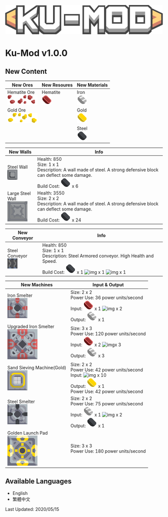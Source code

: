 ![alt text](https://github.com/ARiiiiii/Ku-Mod/blob/master/KU-MOD_title.png?raw=true)
# Ku-Mod v1.0.0 #

## New Content ##
New Ores  | New Resoures  |New Materials  |
------------- | ------------- | ------------- |
Hematite Ore <br/> ![img](https://github.com/ARiiiiii/Ku-Mod/blob/master/sprites/blocks/environment/hematite1.png)![img](https://github.com/ARiiiiii/Ku-Mod/blob/master/sprites/blocks/environment/hematite2.png)![img](https://github.com/ARiiiiii/Ku-Mod/blob/master/sprites/blocks/environment/hematite3.png) | Hematite <br/> ![img](https://github.com/ARiiiiii/Ku-Mod/blob/master/sprites/items/hematite.png) | Iron <br/> ![img](https://github.com/ARiiiiii/Ku-Mod/blob/master/sprites/items/iron.png) | 
Gold Ore <br/> ![img](https://github.com/ARiiiiii/Ku-Mod/blob/master/sprites/blocks/environment/gold1.png)![img](https://github.com/ARiiiiii/Ku-Mod/blob/master/sprites/blocks/environment/gold2.png)![img](https://github.com/ARiiiiii/Ku-Mod/blob/master/sprites/blocks/environment/gold3.png)  | | Gold  <br/> ![img](https://github.com/ARiiiiii/Ku-Mod/blob/master/sprites/items/gold.png)
 | | | Steel <br/> ![img](https://github.com/ARiiiiii/Ku-Mod/blob/master/sprites/items/steel.png)

New Walls  | Info  |
------------- | ------------- |
Steel Wall <br/> ![img](https://github.com/ARiiiiii/Ku-Mod/blob/master/sprites/blocks/steel-wall.png) | Health: 850 <br/>Size: 1 x 1 <br/> Description: A wall made of steel. A strong defensive block can deflect some damage. <br/>Build Cost: ![img](https://github.com/ARiiiiii/Ku-Mod/blob/master/sprites/items/steel.png) x 6 
Large Steel Wall <br/> ![img](https://github.com/ARiiiiii/Ku-Mod/blob/master/sprites/blocks/steel-wall-large.png) | Health: 3550 <br/>Size: 2 x 2  <br/>Description: A wall made of steel. A strong defensive block can deflect some damage. <br/>Build Cost: ![img](https://github.com/ARiiiiii/Ku-Mod/blob/master/sprites/items/steel.png) x 24

New Conveyor  | Info  |
------------- | ------------- |
Steel Conveyor <br/> ![img](https://github.com/ARiiiiii/Ku-Mod/blob/master/steel-conveyor.gif)| Health: 850 <br/>Size: 1 x 1 <br/>Description: Steel Armored conveyor. High Health and Speed. <br/>Build Cost: ![img](https://github.com/ARiiiiii/Ku-Mod/blob/master/sprites/items/steel.png) x 1 ![img](https://mindustrygame.github.io/wiki/images/item-titanium.png) x 1 ![img](https://mindustrygame.github.io/wiki/images/item-thorium.png) x 1

New Machines  | Input & Output  |
------------- | ------------- |
Iron Smelter <br/> ![img](https://github.com/ARiiiiii/Ku-Mod/blob/master/sprites/blocks/iron-smelter.png) | Size: 2 x 2 <br/> Power Use: 36 power units/second <br/> Input: ![img](https://github.com/ARiiiiii/Ku-Mod/blob/master/sprites/items/hematite.png) x 1   ![img](https://mindustrygame.github.io/wiki/images/item-coal.png) x 2 <br/>Output: ![img](https://github.com/ARiiiiii/Ku-Mod/blob/master/sprites/items/iron.png) x 1 
Upgraded Iron Smelter <br/> ![img](https://github.com/ARiiiiii/Ku-Mod/blob/master/sprites/blocks/upgraded-iron-smelter.png) | Size: 3 x 3 <br/> Power Use: 120 power units/second <br/> Input: ![img](https://github.com/ARiiiiii/Ku-Mod/blob/master/sprites/items/hematite.png) x 2  ![img](https://mindustrygame.github.io/wiki/images/item-coal.png)x 3 <br/>Output: ![img](https://github.com/ARiiiiii/Ku-Mod/blob/master/sprites/items/iron.png) x 3  |
Sand Sieving Machine(Gold) <br/> ![img](https://github.com/ARiiiiii/Ku-Mod/blob/master/sprites/blocks/sand-sieving-machine-gold.png) | Size: 2 x 2 <br/> Power Use: 42 power units/second <br/> Input: ![img](https://mindustrygame.github.io/wiki/images/item-sand.png) x 10 <br/>Output: ![img](https://github.com/ARiiiiii/Ku-Mod/blob/master/sprites/items/gold.png) x 1 <br/> Power Use: 42 power units/second  |
Steel Smelter <br/> ![img](https://github.com/ARiiiiii/Ku-Mod/blob/master/sprites/blocks/steel-smelter.png) | Size: 2 x 2 <br/> Power Use: 75 power units/second <br/> Input: ![img](https://github.com/ARiiiiii/Ku-Mod/blob/master/sprites/items/iron.png) x 1 ![img](https://mindustrygame.github.io/wiki/images/item-coal.png) x 2 <br/>Output: ![img](https://github.com/ARiiiiii/Ku-Mod/blob/master/sprites/items/steel.png) x 1  |
Golden Launch Pad <br/> ![img](https://github.com/ARiiiiii/Ku-Mod/blob/master/sprites/blocks/golden-launch-pad.png) | Size: 3 x 3 <br/> Power Use: 180 power units/second  |

## Available Languages ##
- English
- 繁體中文

Last Updated: 2020/05/15
